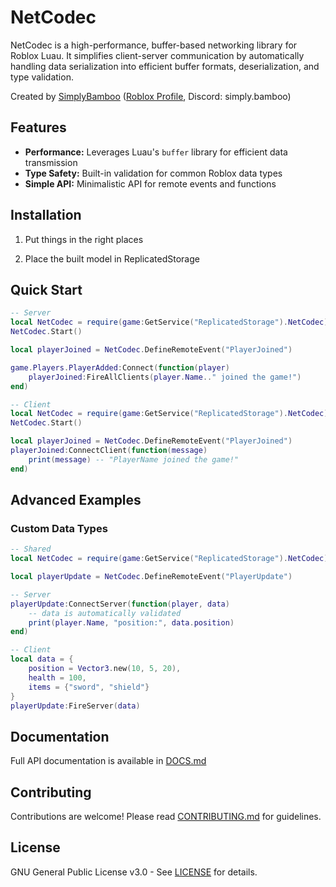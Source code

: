 # NetCodec

NetCodec is a high-performance, buffer-based networking library for Roblox Luau. It simplifies client-server communication by automatically handling data serialization into efficient buffer formats, deserialization, and type validation.

Created by [SimplyBamboo](https://www.youtube.com/@Simply.Bamboo) ([Roblox Profile](https://www.roblox.com/users/1466889132/profile), Discord: simply.bamboo)

## Features

- **Performance:** Leverages Luau's `buffer` library for efficient data transmission
- **Type Safety:** Built-in validation for common Roblox data types
- **Simple API:** Minimalistic API for remote events and functions

## Installation

1. Put things in the right places


2. Place the built model in ReplicatedStorage

## Quick Start

```lua
-- Server
local NetCodec = require(game:GetService("ReplicatedStorage").NetCodec)
NetCodec.Start()

local playerJoined = NetCodec.DefineRemoteEvent("PlayerJoined")

game.Players.PlayerAdded:Connect(function(player)
    playerJoined:FireAllClients(player.Name.." joined the game!")
end)
```

```lua
-- Client
local NetCodec = require(game:GetService("ReplicatedStorage").NetCodec)
NetCodec.Start()

local playerJoined = NetCodec.DefineRemoteEvent("PlayerJoined")
playerJoined:ConnectClient(function(message)
    print(message) -- "PlayerName joined the game!"
end)
```

## Advanced Examples

### Custom Data Types
```lua
-- Shared
local NetCodec = require(game:GetService("ReplicatedStorage").NetCodec)

local playerUpdate = NetCodec.DefineRemoteEvent("PlayerUpdate")

-- Server
playerUpdate:ConnectServer(function(player, data)
    -- data is automatically validated
    print(player.Name, "position:", data.position)
end)

-- Client
local data = {
    position = Vector3.new(10, 5, 20),
    health = 100,
    items = {"sword", "shield"}
}
playerUpdate:FireServer(data)
```

## Documentation

Full API documentation is available in [DOCS.md](DOCS.md)

## Contributing

Contributions are welcome! Please read [CONTRIBUTING.md](CONTRIBUTING.md) for guidelines.

## License

GNU General Public License v3.0 - See [LICENSE](LICENSE) for details.
